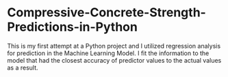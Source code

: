 # Compressive-Concrete-Strength-Predictions-in-Python
This is my first attempt at a Python project and I utilized regression analysis for prediction in the Machine Learning Model. I fit the information to the model that had the closest accuracy of predictor values to the actual values as a result.

